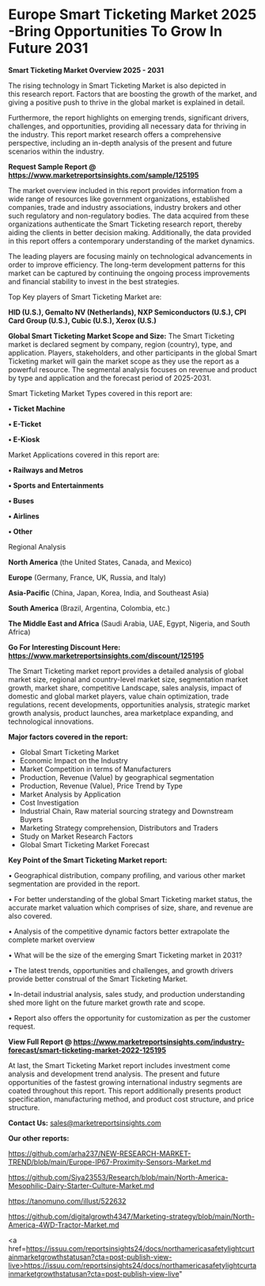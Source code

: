 # Europe Smart Ticketing Market 2025 -Bring Opportunities To Grow In Future 2031

<Strong> Smart Ticketing Market Overview 2025 - 2031</strong>

The rising technology in Smart Ticketing Market is also depicted in this research report. Factors that are boosting the growth of the market, and giving a positive push to thrive in the global market is explained in detail.

Furthermore, the report highlights on emerging trends, significant drivers, challenges, and opportunities, providing all necessary data for thriving in the industry. This report market research offers a comprehensive perspective, including an in-depth analysis of the present and future scenarios within the industry.

<strong>Request Sample Report @ <a href=https://www.marketreportsinsights.com/sample/125195>https://www.marketreportsinsights.com/sample/125195</a></strong>

The market overview included in this report provides information from a wide range of resources like government organizations, established companies, trade and industry associations, industry brokers and other such regulatory and non-regulatory bodies. The data acquired from these organizations authenticate the Smart Ticketing research report, thereby aiding the clients in better decision making. Additionally, the data provided in this report offers a contemporary understanding of the market dynamics.

The leading players are focusing mainly on technological advancements in order to improve efficiency. The long-term development patterns for this market can be captured by continuing the ongoing process improvements and financial stability to invest in the best strategies.

Top Key players of Smart Ticketing Market are:

<strong>HID (U.S.), Gemalto NV (Netherlands), NXP Semiconductors (U.S.), CPI Card Group (U.S.), Cubic (U.S.), Xerox (U.S.)</strong>

<strong><b>Global Smart Ticketing Market Scope and Size:</b></strong>
The Smart Ticketing market is declared segment by company, region (country), type, and application. Players, stakeholders, and other participants in the global Smart Ticketing market will gain the market scope as they use the report as a powerful resource. The segmental analysis focuses on revenue and product by type and application and the forecast period of 2025-2031.

Smart Ticketing Market Types covered in this report are:

<strong>• Ticket Machine

• E-Ticket

• E-Kiosk</strong>

Market Applications covered in this report are:

<strong>• Railways and Metros

• Sports and Entertainments

• Buses

• Airlines

• Other</strong> 

Regional Analysis

<strong>North America</strong> (the United States, Canada, and Mexico)

<strong>Europe</strong> (Germany, France, UK, Russia, and Italy)

<strong>Asia-Pacific</strong> (China, Japan, Korea, India, and Southeast Asia)

<strong>South America</strong> (Brazil, Argentina, Colombia, etc.)

<strong>The Middle East and Africa</strong> (Saudi Arabia, UAE, Egypt, Nigeria, and South Africa)

<strong>Go For Interesting Discount Here: <a href=https://www.marketreportsinsights.com/discount/125195>https://www.marketreportsinsights.com/discount/125195</a></strong>

The Smart Ticketing market report provides a detailed analysis of global market size, regional and country-level market size, segmentation market growth, market share, competitive Landscape, sales analysis, impact of domestic and global market players, value chain optimization, trade regulations, recent developments, opportunities analysis, strategic market growth analysis, product launches, area marketplace expanding, and technological innovations.

<strong><b>Major factors covered in the report:</b></strong>
<ul>
  <li>Global Smart Ticketing Market </li>
  <li>Economic Impact on the Industry</li>
  <li>Market Competition in terms of Manufacturers</li>
  <li>Production, Revenue (Value) by geographical segmentation</li>
  <li>Production, Revenue (Value), Price Trend by Type</li>
  <li>Market Analysis by Application</li>
  <li>Cost Investigation</li>
  <li>Industrial Chain, Raw material sourcing strategy and Downstream Buyers</li>
  <li>Marketing Strategy comprehension, Distributors and Traders</li>
  <li>Study on Market Research Factors</li>
  <li>Global Smart Ticketing Market Forecast</li>
</ul>

<strong><b>Key Point of the Smart Ticketing Market report:</b></strong>

• Geographical distribution, company profiling, and various other market segmentation are provided in the report.

• For better understanding of the global Smart Ticketing market status, the accurate market valuation which comprises of size, share, and revenue are also covered.

• Analysis of the competitive dynamic factors better extrapolate the complete market overview

• What will be the size of the emerging Smart Ticketing market in 2031?

• The latest trends, opportunities and challenges, and growth drivers provide better construal of the Smart Ticketing Market.

• In-detail industrial analysis, sales study, and production understanding shed more light on the future market growth rate and scope.

• Report also offers the opportunity for customization as per the customer request.

<strong><b>View Full Report @ <a href=https://www.marketreportsinsights.com/industry-forecast/smart-ticketing-market-2022-125195>https://www.marketreportsinsights.com/industry-forecast/smart-ticketing-market-2022-125195</a></b></strong>


At last, the Smart Ticketing Market report includes investment come analysis and development trend analysis. The present and future opportunities of the fastest growing international industry segments are coated throughout this report. This report additionally presents product specification, manufacturing method, and product cost structure, and price structure.

<strong>Contact Us:</strong>
sales@marketreportsinsights.com

<strong>Our other reports:</strong>

<a href=https://github.com/arha237/NEW-RESEARCH-MARKET-TREND/blob/main/Europe-IP67-Proximity-Sensors-Market.md>https://github.com/arha237/NEW-RESEARCH-MARKET-TREND/blob/main/Europe-IP67-Proximity-Sensors-Market.md</a>

<a href=https://github.com/Siya23553/Research/blob/main/North-America-Mesophilic-Dairy-Starter-Culture-Market.md>https://github.com/Siya23553/Research/blob/main/North-America-Mesophilic-Dairy-Starter-Culture-Market.md</a>

<a href=https://tanomuno.com/illust/522632>https://tanomuno.com/illust/522632</a>

<a href=https://github.com/digitalgrowth4347/Marketing-strategy/blob/main/North-America-4WD-Tractor-Market.md>https://github.com/digitalgrowth4347/Marketing-strategy/blob/main/North-America-4WD-Tractor-Market.md</a>

<a href=https://issuu.com/reportsinsights24/docs/northamericasafetylightcurtainmarketgrowthstatusan?cta=post-publish-view-live>https://issuu.com/reportsinsights24/docs/northamericasafetylightcurtainmarketgrowthstatusan?cta=post-publish-view-live</a>"
